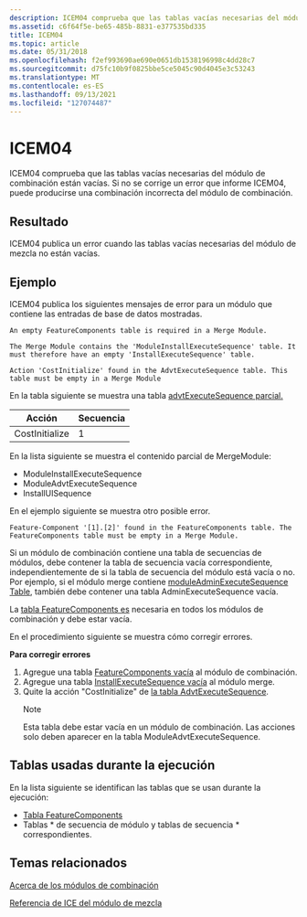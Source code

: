 ```yaml
---
description: ICEM04 comprueba que las tablas vacías necesarias del módulo de combinación están vacías. Si no se corrige un error que informe ICEM04, puede producirse una combinación incorrecta del módulo de combinación.
ms.assetid: c6f64f5e-be65-485b-8831-e377535bd335
title: ICEM04
ms.topic: article
ms.date: 05/31/2018
ms.openlocfilehash: f2ef993690ae690e0651db1538196998c4dd28c7
ms.sourcegitcommit: d75fc10b9f0825bbe5ce5045c90d4045e3c53243
ms.translationtype: MT
ms.contentlocale: es-ES
ms.lasthandoff: 09/13/2021
ms.locfileid: "127074487"
---
```

# <a name="icem04"></a>ICEM04

ICEM04 comprueba que las tablas vacías necesarias del módulo de combinación están vacías. Si no se corrige un error que informe ICEM04, puede producirse una combinación incorrecta del módulo de combinación.

## <a name="result"></a>Resultado

ICEM04 publica un error cuando las tablas vacías necesarias del módulo de mezcla no están vacías.

## <a name="example"></a>Ejemplo

ICEM04 publica los siguientes mensajes de error para un módulo que contiene las entradas de base de datos mostradas.

``` syntax
An empty FeatureComponents table is required in a Merge Module.

The Merge Module contains the 'ModuleInstallExecuteSequence' table. It 
must therefore have an empty 'InstallExecuteSequence' table.

Action 'CostInitialize' found in the AdvtExecuteSequence table. This 
table must be empty in a Merge Module
```

En la tabla siguiente se muestra una tabla [advtExecuteSequence parcial.](advtexecutesequence-table.md)



| Acción         | Secuencia |
|----------------|----------|
| CostInitialize | 1        |



 

En la lista siguiente se muestra el contenido parcial de MergeModule:

-   ModuleInstallExecuteSequence
-   ModuleAdvtExecuteSequence
-   InstallUISequence

En el ejemplo siguiente se muestra otro posible error.

``` syntax
Feature-Component '[1].[2]' found in the FeatureComponents table. The 
FeatureComponents table must be empty in a Merge Module.
```

Si un módulo de combinación contiene una tabla de secuencias de módulos, debe contener la tabla de secuencia vacía correspondiente, independientemente de si la tabla de secuencia del módulo está vacía o no. Por ejemplo, si el módulo merge contiene [moduleAdminExecuteSequence Table](moduleadminexecutesequence-table.md), también debe contener una tabla AdminExecuteSequence vacía.

La [tabla FeatureComponents es](featurecomponents-table.md) necesaria en todos los módulos de combinación y debe estar vacía.

En el procedimiento siguiente se muestra cómo corregir errores.

**Para corregir errores**

1.  Agregue una tabla [FeatureComponents vacía](featurecomponents-table.md) al módulo de combinación.
2.  Agregue una tabla [InstallExecuteSequence vacía](installexecutesequence-table.md) al módulo merge.
3.  Quite la acción "CostInitialize" de [la tabla AdvtExecuteSequence](advtexecutesequence-table.md).
    > [!Note]  
    > Esta tabla debe estar vacía en un módulo de combinación. Las acciones solo deben aparecer en la tabla ModuleAdvtExecuteSequence.

     

## <a name="tables-used-during-execution"></a>Tablas usadas durante la ejecución

En la lista siguiente se identifican las tablas que se usan durante la ejecución:

-   [Tabla FeatureComponents](featurecomponents-table.md)
-   Tablas \* de secuencia de módulo y tablas de secuencia \* correspondientes.

## <a name="related-topics"></a>Temas relacionados

<dl> <dt>

[Acerca de los módulos de combinación](about-merge-modules.md)
</dt> <dt>

[Referencia de ICE del módulo de mezcla](merge-module-ice-reference.md)
</dt> </dl>

 

 



